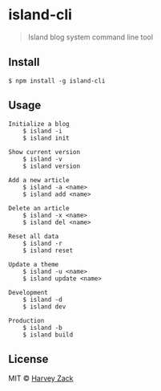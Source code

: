 # island-cli
> Island blog system command line tool

## Install

```
$ npm install -g island-cli
```

## Usage

```
Initialize a blog
    $ island -i
    $ island init

Show current version
    $ island -v
    $ island version

Add a new article
    $ island -a <name>
    $ island add <name>

Delete an article
    $ island -x <name>
    $ island del <name>

Reset all data
    $ island -r
    $ island reset

Update a theme
    $ island -u <name>
    $ island update <name>

Development
    $ island -d
    $ island dev

Production
    $ island -b
    $ island build
```

## License

MIT © [Harvey Zack](https://www.zhw-island.com/)
